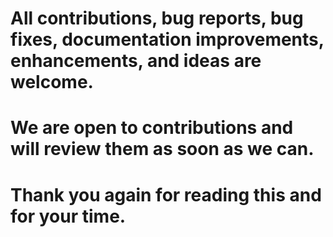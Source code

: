 # All contributions, bug reports, bug fixes, documentation improvements, enhancements, and ideas are welcome.
# We are open to contributions and will review them as soon as we can.

# Thank you again for reading this and for your time.
